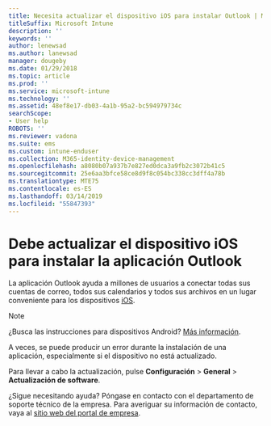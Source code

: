 ```yaml
---
title: Necesita actualizar el dispositivo iOS para instalar Outlook | Microsoft Docs
titleSuffix: Microsoft Intune
description: ''
keywords: ''
author: lenewsad
ms.author: lanewsad
manager: dougeby
ms.date: 01/29/2018
ms.topic: article
ms.prod: ''
ms.service: microsoft-intune
ms.technology: ''
ms.assetid: 48ef8e17-db03-4a1b-95a2-bc594979734c
searchScope:
- User help
ROBOTS: ''
ms.reviewer: vadona
ms.suite: ems
ms.custom: intune-enduser
ms.collection: M365-identity-device-management
ms.openlocfilehash: a8080b07a937b7e827ed0dca3a9fb2c3072b41c5
ms.sourcegitcommit: 25e6aa3bfce58ce8d9f8c054bc338cc3dff4a78b
ms.translationtype: MTE75
ms.contentlocale: es-ES
ms.lasthandoff: 03/14/2019
ms.locfileid: "55847393"
---
```

# <a name="you-need-to-update-your-ios-device-to-install-the-outlook-app"></a>Debe actualizar el dispositivo iOS para instalar la aplicación Outlook

La aplicación Outlook ayuda a millones de usuarios a conectar todas sus cuentas de correo, todos sus calendarios y todos sus archivos en un lugar conveniente para los dispositivos [iOS](https://itunes.apple.com/app/microsoft-outlook-email-calendar/id951937596).

>[!NOTE]
> ¿Busca las instrucciones para dispositivos Android? [Más información](update-device-outlook-android.md).

A veces, se puede producir un error durante la instalación de una aplicación, especialmente si el dispositivo no está actualizado. 

Para llevar a cabo la actualización, pulse **Configuración** > **General** > **Actualización de software**.

¿Sigue necesitando ayuda? Póngase en contacto con el departamento de soporte técnico de la empresa. Para averiguar su información de contacto, vaya al [sitio web del portal de empresa](https://go.microsoft.com/fwlink/?linkid=2010980).

